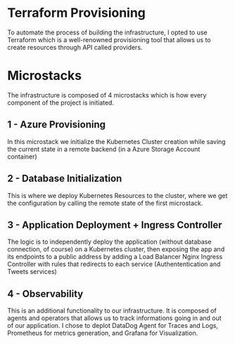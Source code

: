 # Terraform Provisioning

To automate the process of building the infrastructure, I opted to use Terraform which is a well-renowned provisioning tool that allows us to create resources through API called providers.

# Microstacks

The infrastructure is composed of 4 microstacks which is how every component of the project is initiated.

## 1 - Azure Provisioning
In this microstack we initialize the Kubernetes Cluster creation while saving the current state in a remote backend (in a Azure Storage Account container)
## 2 - Database Initialization
This is where we deploy Kubernetes Resources to the cluster, where we get the configuration by calling the remote state of the first microstack.
## 3 - Application Deployment + Ingress Controller
The logic is to independently deploy the application (without database connection, of course) on a Kubernetes cluster, then exposing the app and its endpoints to a public address by adding a Load Balancer Nginx Ingress Controller with rules that redirects to each service (Authententication and Tweets services)
## 4 - Observability
This is an additional functionality to our infrastructure. It is composed of agents and operators that allows us to track informations going in and out of our application. I chose to deplot DataDog Agent for Traces and Logs, Prometheus for metrics generation, and Grafana for Visualization.